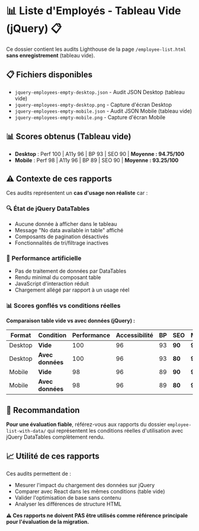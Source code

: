 # 📊 Liste d'Employés - Tableau Vide (jQuery) 📋

Ce dossier contient les audits Lighthouse de la page `/employee-list.html` **sans enregistrement** (tableau vide).

## 📋 Fichiers disponibles

- `jquery-employees-empty-desktop.json` - Audit JSON Desktop (tableau vide)
- `jquery-employees-empty-desktop.png` - Capture d'écran Desktop
- `jquery-employees-empty-mobile.json` - Audit JSON Mobile (tableau vide)
- `jquery-employees-empty-mobile.png` - Capture d'écran Mobile

## 📊 Scores obtenus (Tableau vide)

- **Desktop** : Perf 100 | A11y 96 | BP 93 | SEO 90 | **Moyenne : 94.75/100**
- **Mobile** : Perf 98 | A11y 96 | BP 89 | SEO 90 | **Moyenne : 93.25/100**

## ⚠️ Contexte de ces rapports

Ces audits représentent un **cas d'usage non réaliste** car :

### 🔍 **État de jQuery DataTables**

- Aucune donnée à afficher dans le tableau
- Message "No data available in table" affiché
- Composants de pagination désactivés
- Fonctionnalités de tri/filtrage inactives

### 🎯 **Performance artificielle**

- Pas de traitement de données par DataTables
- Rendu minimal du composant table
- JavaScript d'interaction réduit
- Chargement allégé par rapport à un usage réel

### 📊 **Scores gonflés vs conditions réelles**

**Comparaison table vide vs avec données (jQuery) :**

| Format | Condition | Performance | Accessibilité | BP | SEO | Moyenne |
|--------|-----------|-------------|---------------|----|----|---------|
| Desktop | **Vide** | 100 | 96 | 93 | **90** | **94.75** |
| Desktop | **Avec données** | 100 | 96 | 93 | **80** | **92.25** |
| Mobile | **Vide** | 98 | 96 | 89 | **90** | **93.25** |
| Mobile | **Avec données** | 98 | 96 | 89 | **80** | **90.75** |

## 🔄 Recommandation

**Pour une évaluation fiable**, référez-vous aux rapports du dossier `employee-list-with-data/` qui représentent les conditions réelles d'utilisation avec jQuery DataTables complètement rendu.

## 📈 Utilité de ces rapports

Ces audits permettent de :

- Mesurer l'impact du chargement des données sur jQuery
- Comparer avec React dans les mêmes conditions (table vide)
- Valider l'optimisation de base sans contenu
- Analyser les différences de structure HTML

**⚠️ Ces rapports ne doivent PAS être utilisés comme référence principale pour l'évaluation de la migration.**
